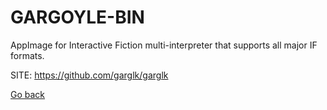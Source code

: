 # GARGOYLE-BIN
 
 AppImage for Interactive Fiction multi-interpreter that 
 supports all major IF formats.
 
 SITE: https://github.com/garglk/garglk

 [Go back](https://portable-linux-apps.github.io/apps.html)
